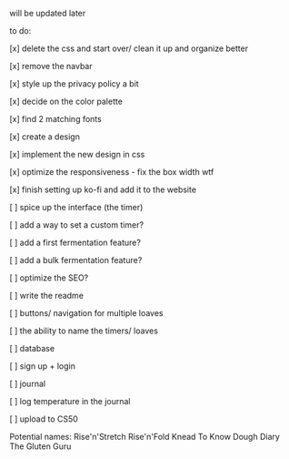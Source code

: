 will be updated later

to do:


[x] delete the css and start over/ clean it up and organize better

[x] remove the navbar

[x] style up the privacy policy a bit

[x] decide on the color palette

[x] find 2 matching fonts

[x] create a design

[x] implement the new design in css

[x] optimize the responsiveness - fix the box width wtf

[x] finish setting up ko-fi and add it to the website

[ ] spice up the interface (the timer)

[ ] add a way to set a custom timer?

[ ] add a first fermentation feature?

[ ] add a bulk fermentation feature?

[ ] optimize the SEO?

[ ] write the readme

[ ] buttons/ navigation for multiple loaves

[ ] the ability to name the timers/ loaves

[ ] database

[ ] sign up + login

[ ] journal

[ ] log temperature in the journal

[ ] upload to CS50

Potential names:
Rise'n'Stretch
Rise'n'Fold
Knead To Know
Dough Diary
The Gluten Guru
